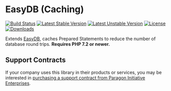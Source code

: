 # EasyDB (Caching)

[![Build Status](https://travis-ci.org/paragonie/easydb-cache.svg?branch=master)](https://travis-ci.org/paragonie/easydb-cache)
[![Latest Stable Version](https://poser.pugx.org/paragonie/easydb-cache/v/stable)](https://packagist.org/packages/paragonie/easydb-cache)
[![Latest Unstable Version](https://poser.pugx.org/paragonie/easydb-cache/v/unstable)](https://packagist.org/packages/paragonie/easydb-cache)
[![License](https://poser.pugx.org/paragonie/easydb-cache/license)](https://packagist.org/packages/paragonie/easydb-cache)
[![Downloads](https://img.shields.io/packagist/dt/paragonie/easydb-cache.svg)](https://packagist.org/packages/paragonie/easydb-cache)

Extends [EasyDB](https://github.com/paragonie/easydb), caches Prepared Statements
to reduce the number of database round trips. **Requires PHP 7.2 or newer.**

## Support Contracts

If your company uses this library in their products or services, you may be
interested in [purchasing a support contract from Paragon Initiative Enterprises](https://paragonie.com/enterprise).
